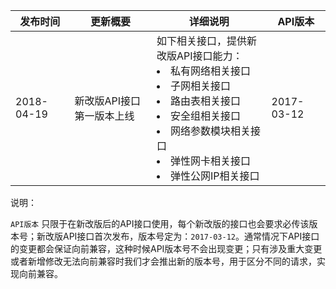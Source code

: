 | 发布时间 | 更新概要 | 详细说明 |API版本 |
|---------|---------|---------|--------|
| 2018-04-19 |新改版API接口第一版本上线 |如下相关接口，提供新改版API接口能力：<br><li> 私有网络相关接口  <br><li>子网相关接口   <br><li> 路由表相关接口  <br><li> 安全组相关接口  <br><li> 网络参数模块相关接口  <br><li> 弹性网卡相关接口  <br><li> 弹性公网IP相关接口   |2017-03-12|



说明：

`API版本` 只限于在新改版后的API接口使用，每个新改版的接口也会要求必传该版本号；新改版API接口首次发布，版本号定为：`2017-03-12`。通常情况下API接口的变更都会保证向前兼容，这种时候API版本号不会出现变更；只有涉及重大变更或者新增修改无法向前兼容时我们才会推出新的版本号，用于区分不同的请求，实现向前兼容。
